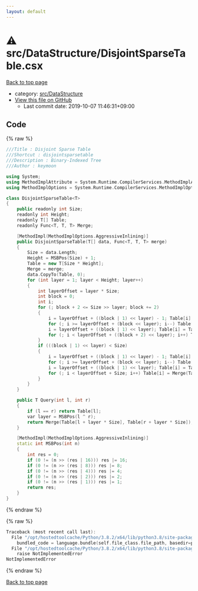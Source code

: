 ```yaml
---
layout: default
---
```


<!-- mathjax config similar to math.stackexchange -->
<script type="text/javascript" async
  src="https://cdnjs.cloudflare.com/ajax/libs/mathjax/2.7.5/MathJax.js?config=TeX-MML-AM_CHTML">
</script>
<script type="text/x-mathjax-config">
  MathJax.Hub.Config({
    TeX: { equationNumbers: { autoNumber: "AMS" }},
    tex2jax: {
      inlineMath: [ ['$','$'] ],
      processEscapes: true
    },
    "HTML-CSS": { matchFontHeight: false },
    displayAlign: "left",
    displayIndent: "2em"
  });
</script>

<script type="text/javascript" src="https://cdnjs.cloudflare.com/ajax/libs/jquery/3.4.1/jquery.min.js"></script>
<script src="https://cdn.jsdelivr.net/npm/jquery-balloon-js@1.1.2/jquery.balloon.min.js" integrity="sha256-ZEYs9VrgAeNuPvs15E39OsyOJaIkXEEt10fzxJ20+2I=" crossorigin="anonymous"></script>
<script type="text/javascript" src="../../../assets/js/copy-button.js"></script>
<link rel="stylesheet" href="../../../assets/css/copy-button.css" />


# :warning: src/DataStructure/DisjointSparseTable.csx

<a href="../../../index.html">Back to top page</a>

* category: <a href="../../../index.html#e73c6b5872115ad0f2896f8e8476ef39">src/DataStructure</a>
* <a href="{{ site.github.repository_url }}/blob/master/src/DataStructure/DisjointSparseTable.csx">View this file on GitHub</a>
    - Last commit date: 2019-10-07 11:46:31+09:00




## Code

<a id="unbundled"></a>
{% raw %}
```cpp
﻿///Title : Disjoint Sparse Table
///Shortcut : disjointsparsetable
///Description : Binary-Indexed Tree
///Author : keymoon

using System;
using MethodImplAttribute = System.Runtime.CompilerServices.MethodImplAttribute;
using MethodImplOptions = System.Runtime.CompilerServices.MethodImplOptions;

class DisjointSparseTable<T>
{
    public readonly int Size;
    readonly int Height;
    readonly T[] Table;
    readonly Func<T, T, T> Merge;

    [MethodImpl(MethodImplOptions.AggressiveInlining)]
    public DisjointSparseTable(T[] data, Func<T, T, T> merge)
    {
        Size = data.Length;
        Height = MSBPos(Size) + 1;
        Table = new T[Size * Height];
        Merge = merge;
        data.CopyTo(Table, 0);
        for (int layer = 1; layer < Height; layer++)
        {
            int layerOffset = layer * Size;
            int block = 0;
            int i;
            for (; block + 2 <= Size >> layer; block += 2)
            {
                i = layerOffset + ((block | 1) << layer) - 1; Table[i] = Table[i - layerOffset]; i--;
                for (; i >= layerOffset + (block << layer); i--) Table[i] = Merge(Table[i - layerOffset], Table[i + 1]);
                i = layerOffset + ((block | 1) << layer); Table[i] = Table[i - layerOffset]; i++;
                for (; i < layerOffset + ((block + 2) << layer); i++) Table[i] = Merge(Table[i - 1], Table[i - layerOffset]);
            }
            if (((block | 1) << layer) < Size)
            {
                i = layerOffset + ((block | 1) << layer) - 1; Table[i] = Table[i - layerOffset]; i--;
                for (; i >= layerOffset + (block << layer); i--) Table[i] = Merge(Table[i - layerOffset], Table[i + 1]);
                i = layerOffset + ((block | 1) << layer); Table[i] = Table[i - layerOffset]; i++;
                for (; i < layerOffset + Size; i++) Table[i] = Merge(Table[i - 1], Table[i - layerOffset]);
            }
        }
    }

    public T Query(int l, int r)
    {
        if (l == r) return Table[l];
        var layer = MSBPos(l ^ r);
        return Merge(Table[l + layer * Size], Table[r + layer * Size]);
    }

    [MethodImpl(MethodImplOptions.AggressiveInlining)]
    static int MSBPos(int n)
    {
        int res = 0;
        if (0 != (n >> (res | 16))) res |= 16;
        if (0 != (n >> (res | 8))) res |= 8;
        if (0 != (n >> (res | 4))) res |= 4;
        if (0 != (n >> (res | 2))) res |= 2;
        if (0 != (n >> (res | 1))) res |= 1;
        return res;
    }
}
```
{% endraw %}

<a id="bundled"></a>
{% raw %}
```cpp
Traceback (most recent call last):
  File "/opt/hostedtoolcache/Python/3.8.2/x64/lib/python3.8/site-packages/onlinejudge_verify/docs.py", line 340, in write_contents
    bundled_code = language.bundle(self.file_class.file_path, basedir=pathlib.Path.cwd())
  File "/opt/hostedtoolcache/Python/3.8.2/x64/lib/python3.8/site-packages/onlinejudge_verify/languages/csharpscript.py", line 110, in bundle
    raise NotImplementedError
NotImplementedError

```
{% endraw %}

<a href="../../../index.html">Back to top page</a>

